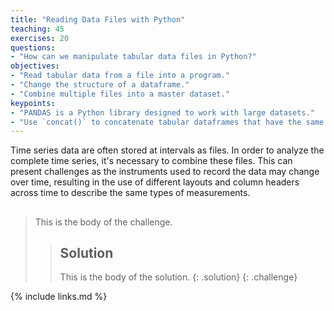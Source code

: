 ```yaml
---
title: "Reading Data Files with Python"
teaching: 45
exercises: 20
questions:
- "How can we manipulate tabular data files in Python?"
objectives:
- "Read tabular data from a file into a program."
- "Change the structure of a dataframe."
- "Combine multiple files into a master dataset."
keypoints:
- "PANDAS is a Python library designed to work with large datasets."
- "Use `concat()` to concatenate tabular dataframes that have the same structure."
---
```


Time series data are often stored at intervals as files. In order to analyze the complete time series, it's necessary to combine these files. This can present challenges as the instruments used to record the data may change over time, resulting in the use of different layouts and column headers across time to describe the same types of measurements.


> ## 
>
> This is the body of the challenge.
>
> > ## Solution
> >
> > This is the body of the solution.
> {: .solution}
{: .challenge}

{% include links.md %}
